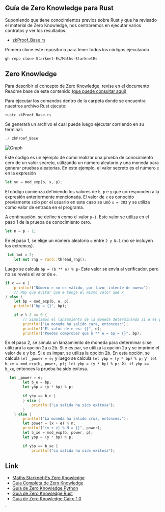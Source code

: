 ## Guía de Zero Knowledge para Rust

Suponiendo que tiene conocimientos previos sobre Rust y que ha revisado el material de Zero Knowledge, nos centraremos en ejecutar varios contratos y ver los resultados.

- [zkProof_Base.rs](https://github.com/Starknet-Es/Maths-StarknetEs/blob/main/Gu%C3%ADas%20Completas/Zero%20Knowledge/Contracts/Rust/zkProof_Base.rs)

Primero clone este repositorio para tener todos los códigos ejecutando
```bash
gh repo clone Starknet-Es/Maths-StarknetEs
```

## Zero Knowledge

Para describir el concepto de Zero Knowledge, revise en el documento Readme base de este contenido [(que puede consultar aquí)](https://github.com/Starknet-Es/Maths-StarknetEs/blob/main/Gu%C3%ADas%20Completas/Zero%20Knowledge/Readme.md)

Para ejecutar los comandos dentro de la carpeta donde se encuentra nuestros archivo Rust ejecute:

```rust
rustc zkProof_Base.rs
```

Se generará un archivo el cual puede luego ejecutar corriendo en su terminal:

```rust
./ zkProof_Base
```

![Graph]()


Este código es un ejemplo de cómo realizar una prueba de conocimiento cero de un valor secreto, utilizando un número aleatorio y una moneda para generar pruebas aleatorias. En este ejemplo, el valor secreto es el número `x` en la expresión 

```rust
let yn = mod_exp(b, x, p);
```

El código comienza definiendo los valores de `b`, `p` e `y` que corresponden a la expresión anteriormente mencionada. El valor de `x` es conocido previamente solo por el usuario en este caso se usó `x = 383` y se utiliza como valor de entrada en el programa.

A continuación, se define `N` como el valor `p-1`. Este valor se utiliza en el paso 1 de la prueba de conocimiento cero.

```rust
let n = p - 1;
```

En el paso 1, se elige un número aleatorio `e` entre `2 y N-1` (no se incluyen los extremos).

```rust
 let lmt = 2;
    let mut rng = rand::thread_rng();
```

Luego se calcula `bp = (b ** e) % p`- Este valor se envía al verificador, pero no se revela el valor de `e`.

```rust
if x == e {
    println!("Número e no es válido, por favor intente de nuevo");
    // Hay que evitar que e tenga el mismo valor que x
} else {
    let bp = mod_exp(b, e, p);
    println!("bp = {}", bp);

    if e % 2 == 0 {
        // Simulamos el lanzamiento de la moneda determinando si e es par o no.
        println!("La moneda ha salido cara, entonces:");
        println!("El valor de e es: {}", e);
        println!("Puedes comprobar que b ** e = bp = {}", bp);

```

En el paso 2, se simula un lanzamiento de moneda para determinar si se utilizará la opción 2a o 2b. Si e es par, se utiliza la opción 2a y se imprime el valor de e y bp. Si e es impar, se utiliza la opción 2b. En esta opción, se calcula `let _power = e;` y luego se calcula `let ybp = (y * bp) % p;` y ` let b_xe = mod_exp(b, power, p); let ybp = (y * bp) % p;`. Si ` if ybp == b_xe`, entonces la prueba ha sido exitosa.

```rust
  let _power = e;
        let b_e = bp;
        let ybp = (y * bp) % p;

        if ybp == b_e {
        } else {
            println!("La salida ha sido exitosa");
        }
    } else {
        println!("La moneda ha salido cruz, entonces:");
        let power = (x + e) % n;
        println!("(x + e) % N = {}", power);
        let b_xe = mod_exp(b, power, p);
        let ybp = (y * bp) % p;

        if ybp == b_xe {
            println!("La salida ha sido exitosa");
```


## Link

- [Maths Starknet-Es Zero Knowledge](https://github.com/Starknet-Es/Maths-StarknetEs/tree/main#sistemas-de-prueba-de-conocimiento-cero)
- [Guía Completa de Zero Knowledge](https://github.com/Starknet-Es/Maths-StarknetEs/blob/main/Gu%C3%ADas%20Completas/Zero%20Knowledge/Readme.md)
- [Guía de Zero Knowledge Python](https://github.com/Starknet-Es/Maths-StarknetEs/blob/main/Gu%C3%ADas%20Completas/Zero%20Knowledge/Contracts/Zero_KnowledgePY.md)
- [Guía de Zero Knowledge Rust](https://github.com/Starknet-Es/Maths-StarknetEs/blob/main/Gu%C3%ADas%20Completas/Zero%20Knowledge/Contracts/Zero_KnowledgeRS.md)
- [Guía de Zero Knowledge Cairo 1.0](https://github.com/Starknet-Es/Maths-StarknetEs/blob/main/Gu%C3%ADas%20Completas/Zero%20Knowledge/Contracts/Zero_KnowledgeCAIRO.md)










`
